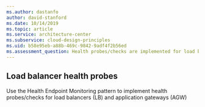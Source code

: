 ```yaml
---
ms.author: dastanfo
author: david-stanford
ms.date: 10/14/2019
ms.topic: article
ms.service: architecture-center
ms.subservice: cloud-design-principles
ms.uid: b58e95eb-a88b-469c-9842-9adf4f2b56ed
ms.assessment_question: Health probes/checks are implemented for load balancers (LB) and application gateways (AGW)
---
```

## Load balancer health probes

Use the Health Endpoint Monitoring pattern to implement health probes/checks for load balancers (LB) and application gateways (AGW)
